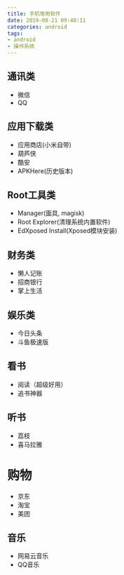 ```yaml
---
title: 手机常用软件
date: 2019-08-21 09:40:11
categories: android
tags: 
- android
- 操作系统
---
```


## 通讯类
* 微信
* QQ

## 应用下载类
* 应用商店(小米自带)
* 葫芦侠
* 酷安
* APKHere(历史版本)

## Root工具类
* Manager(面具, magisk)
* Root Explorer(清理系统内置软件)
* EdXposed Install(Xposed模块安装)

## 财务类
* 懒人记账
* 招商银行
* 掌上生活

## 娱乐类
* 今日头条
* 斗鱼极速版

## 看书
* 阅读（超级好用）
* 追书神器

## 听书
* 荔枝
* 喜马拉雅

# 购物
* 京东
* 淘宝
* 美团

## 音乐
* 网易云音乐
* QQ音乐